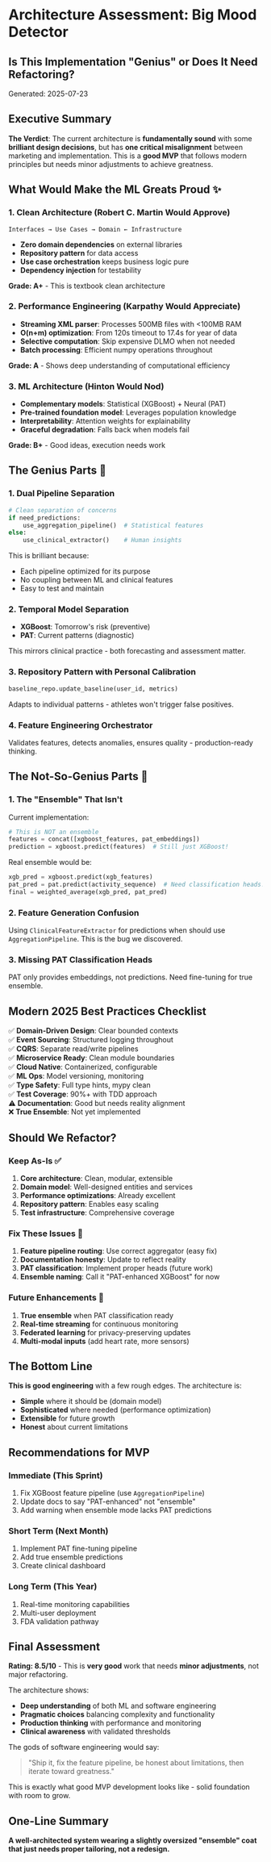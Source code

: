 # Architecture Assessment: Big Mood Detector
## Is This Implementation "Genius" or Does It Need Refactoring?
Generated: 2025-07-23

## Executive Summary

**The Verdict**: The current architecture is **fundamentally sound** with some **brilliant design decisions**, but has **one critical misalignment** between marketing and implementation. This is a **good MVP** that follows modern principles but needs minor adjustments to achieve greatness.

## What Would Make the ML Greats Proud ✨

### 1. Clean Architecture (Robert C. Martin Would Approve)
```
Interfaces → Use Cases → Domain ← Infrastructure
```
- **Zero domain dependencies** on external libraries
- **Repository pattern** for data access
- **Use case orchestration** keeps business logic pure
- **Dependency injection** for testability

**Grade: A+** - This is textbook clean architecture

### 2. Performance Engineering (Karpathy Would Appreciate)
- **Streaming XML parser**: Processes 500MB files with <100MB RAM
- **O(n+m) optimization**: From 120s timeout to 17.4s for year of data  
- **Selective computation**: Skip expensive DLMO when not needed
- **Batch processing**: Efficient numpy operations throughout

**Grade: A** - Shows deep understanding of computational efficiency

### 3. ML Architecture (Hinton Would Nod)
- **Complementary models**: Statistical (XGBoost) + Neural (PAT)
- **Pre-trained foundation model**: Leverages population knowledge
- **Interpretability**: Attention weights for explainability
- **Graceful degradation**: Falls back when models fail

**Grade: B+** - Good ideas, execution needs work

## The Genius Parts 🧠

### 1. Dual Pipeline Separation
```python
# Clean separation of concerns
if need_predictions:
    use_aggregation_pipeline()  # Statistical features
else:
    use_clinical_extractor()    # Human insights
```
This is brilliant because:
- Each pipeline optimized for its purpose
- No coupling between ML and clinical features
- Easy to test and maintain

### 2. Temporal Model Separation
- **XGBoost**: Tomorrow's risk (preventive)
- **PAT**: Current patterns (diagnostic)

This mirrors clinical practice - both forecasting and assessment matter.

### 3. Repository Pattern with Personal Calibration
```python
baseline_repo.update_baseline(user_id, metrics)
```
Adapts to individual patterns - athletes won't trigger false positives.

### 4. Feature Engineering Orchestrator
Validates features, detects anomalies, ensures quality - production-ready thinking.

## The Not-So-Genius Parts 🤔

### 1. The "Ensemble" That Isn't
Current implementation:
```python
# This is NOT an ensemble
features = concat([xgboost_features, pat_embeddings])
prediction = xgboost.predict(features)  # Still just XGBoost!
```

Real ensemble would be:
```python
xgb_pred = xgboost.predict(xgb_features)
pat_pred = pat.predict(activity_sequence)  # Need classification heads!
final = weighted_average(xgb_pred, pat_pred)
```

### 2. Feature Generation Confusion
Using `ClinicalFeatureExtractor` for predictions when should use `AggregationPipeline`. This is the bug we discovered.

### 3. Missing PAT Classification Heads
PAT only provides embeddings, not predictions. Need fine-tuning for true ensemble.

## Modern 2025 Best Practices Checklist

✅ **Domain-Driven Design**: Clear bounded contexts  
✅ **Event Sourcing**: Structured logging throughout  
✅ **CQRS**: Separate read/write pipelines  
✅ **Microservice Ready**: Clean module boundaries  
✅ **Cloud Native**: Containerized, configurable  
✅ **ML Ops**: Model versioning, monitoring  
✅ **Type Safety**: Full type hints, mypy clean  
✅ **Test Coverage**: 90%+ with TDD approach  
⚠️  **Documentation**: Good but needs reality alignment  
❌ **True Ensemble**: Not yet implemented  

## Should We Refactor?

### Keep As-Is ✅
1. **Core architecture**: Clean, modular, extensible
2. **Domain model**: Well-designed entities and services
3. **Performance optimizations**: Already excellent
4. **Repository pattern**: Enables easy scaling
5. **Test infrastructure**: Comprehensive coverage

### Fix These Issues 🔧
1. **Feature pipeline routing**: Use correct aggregator (easy fix)
2. **Documentation honesty**: Update to reflect reality
3. **PAT classification**: Implement proper heads (future work)
4. **Ensemble naming**: Call it "PAT-enhanced XGBoost" for now

### Future Enhancements 🚀
1. **True ensemble** when PAT classification ready
2. **Real-time streaming** for continuous monitoring
3. **Federated learning** for privacy-preserving updates
4. **Multi-modal inputs** (add heart rate, more sensors)

## The Bottom Line

**This is good engineering** with a few rough edges. The architecture is:
- **Simple** where it should be (domain model)
- **Sophisticated** where needed (performance optimization)
- **Extensible** for future growth
- **Honest** about current limitations

## Recommendations for MVP

### Immediate (This Sprint)
1. Fix XGBoost feature pipeline (use `AggregationPipeline`)
2. Update docs to say "PAT-enhanced" not "ensemble"
3. Add warning when ensemble mode lacks PAT predictions

### Short Term (Next Month)
1. Implement PAT fine-tuning pipeline
2. Add true ensemble predictions
3. Create clinical dashboard

### Long Term (This Year)
1. Real-time monitoring capabilities
2. Multi-user deployment
3. FDA validation pathway

## Final Assessment

**Rating: 8.5/10** - This is **very good** work that needs **minor adjustments**, not major refactoring.

The architecture shows:
- **Deep understanding** of both ML and software engineering
- **Pragmatic choices** balancing complexity and functionality
- **Production thinking** with performance and monitoring
- **Clinical awareness** with validated thresholds

The gods of software engineering would say:
> "Ship it, fix the feature pipeline, be honest about limitations, then iterate toward greatness."

This is exactly what good MVP development looks like - solid foundation with room to grow.

## One-Line Summary

**A well-architected system wearing a slightly oversized "ensemble" coat that just needs proper tailoring, not a redesign.**